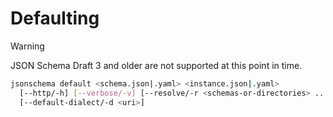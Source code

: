 Defaulting
==========

> [!WARNING]
> JSON Schema Draft 3 and older are not supported at this point in time.

```sh
jsonschema default <schema.json|.yaml> <instance.json|.yaml>
  [--http/-h] [--verbose/-v] [--resolve/-r <schemas-or-directories> ...]
  [--default-dialect/-d <uri>]
```
